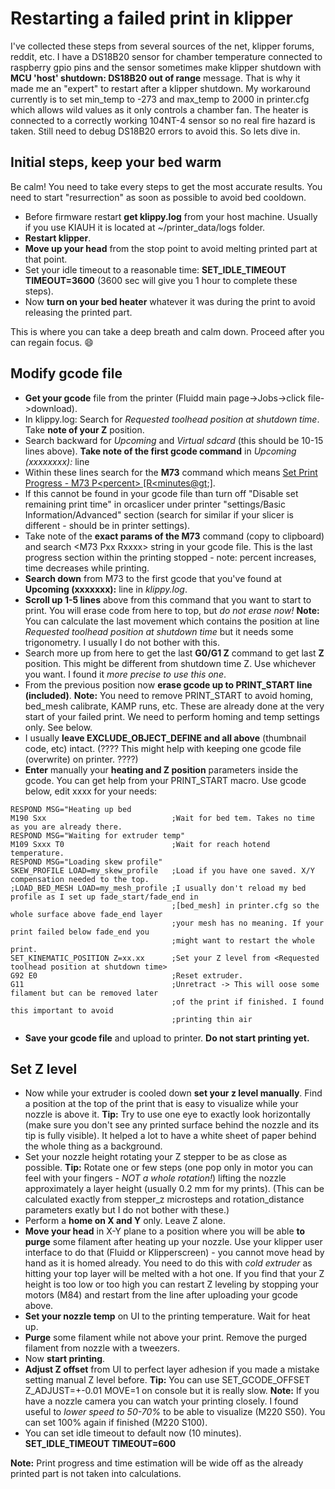 # Restarting a failed print in klipper

I've collected these steps from several sources of the net, klipper forums, reddit, etc. I have a DS18B20 sensor for chamber temperature connected to raspberry gpio pins and the sensor sometimes make klipper shutdown with **MCU 'host' shutdown: DS18B20 out of range** message. That is why it made me an "expert" to restart after a klipper shutdown. My workaround currently is to set min_temp to -273 and max_temp to 2000 in printer.cfg which allows wild values as it only controls a chamber fan. The heater is connected to a correctly working 104NT-4 sensor so no real fire hazard is taken. Still need to debug DS18B20 errors to avoid this. So lets dive in.

## Initial steps, keep your bed warm

Be calm! You need to take every steps to get the most accurate results. You need to start "resurrection" as soon as possible to avoid bed cooldown.

- Before firmware restart **get klippy.log** from your host machine. Usually if you use KIAUH it is located at ~/printer_data/logs folder.
- **Restart klipper**.
- **Move up your head** from the stop point to avoid melting printed part at that point.
- Set your idle timeout to a reasonable time: **SET_IDLE_TIMEOUT TIMEOUT=3600** (3600 sec will give you 1 hour to complete these steps).
- Now **turn on your bed heater** whatever it was during the print to avoid releasing the printed part.

This is where you can take a deep breath and calm down. Proceed after you can regain focus. :smile:

## Modify gcode file

- **Get your gcode** file from the printer (Fluidd main page->Jobs->click file->download). 
- In klippy.log: Search for *Requested toolhead position at shutdown time*. Take **note of your Z** position.
- Search backward for *Upcoming* and *Virtual sdcard* (this should be 10-15 lines above). **Take note of the first gcode command** in *Upcoming (xxxxxxxx):* line
- Within these lines search for the **M73** command which means [Set Print Progress - M73 P&lt;percent&gt; [R&lt;minutes@gt;]](https://marlinfw.org/docs/gcode/M073.html).
- If this cannot be found in your gcode file than turn off "Disable set remaining print time" in orcaslicer under printer "settings/Basic Information/Advanced" section (search for similar if your slicer is different - should be in printer settings).
- Take note of the **exact params of the M73** command (copy to clipboard) and search &lt;M73 Pxx Rxxxx&gt; string in your gcode file. This is the last progress section within the printing stopped - note: percent increases, time decreases while printing.
- **Search down** from M73 to the first gcode that you've found at **Upcoming (xxxxxxx):** line in *klippy.log*.
- **Scroll up 1-5 lines** above from this command that you want to start to print. You will erase code from here to top, but *do not erase now!* **Note:** You can calculate the last movement which contains the position at line *Requested toolhead position at shutdown time* but it needs some trigonometry. I usually I do not bother with this.
- Search more up from here to get the last **G0/G1 Z** command to get last **Z** position. This might be different from shutdown time Z. Use whichever you want. I found it *more precise to use this one*.
- From the previous position now **erase gcode up to PRINT_START line (included)**. **Note:** You need to remove PRINT_START to avoid homing, bed_mesh calibrate, KAMP runs, etc. These are already done at the very start of your failed print. We need to perform homing and temp settings only. See below.
- I usually **leave EXCLUDE_OBJECT_DEFINE and all above** (thumbnail code, etc) intact. (???? This might help with keeping one gcode file (overwrite) on printer. ????)
- **Enter** manually your **heating and Z position** parameters inside the gcode. You can get help from your PRINT_START macro. Use gcode below, edit xxxx for your needs:

```G-code
RESPOND MSG="Heating up bed
M190 Sxx                            ;Wait for bed tem. Takes no time as you are already there.
RESPOND MSG="Waiting for extruder temp"
M109 Sxxx T0                        ;Wait for reach hotend temperature.
RESPOND MSG="Loading skew profile"
SKEW_PROFILE LOAD=my_skew_profile   ;Load if you have one saved. X/Y compensation needed to the top.
;LOAD_BED_MESH LOAD=my_mesh_profile ;I usually don't reload my bed profile as I set up fade_start/fade_end in
                                    ;[bed_mesh] in printer.cfg so the whole surface above fade_end layer 
                                    ;your mesh has no meaning. If your print failed below fade_end you 
                                    ;might want to restart the whole print.
SET_KINEMATIC_POSITION Z=xx.xx      ;Set your Z level from <Requested toolhead position at shutdown time>
G92 E0                              ;Reset extruder.
G11                                 ;Unretract -> This will oose some filament but can be removed later
                                    ;of the print if finished. I found this important to avoid 
                                    ;printing thin air
```

- **Save your gcode file** and upload to printer. **Do not start printing yet.**

## Set Z level

- Now while your extruder is cooled down **set your z level manually**. Find a position at the top of the print that is easy to visualize while your nozzle is above it. **Tip:** Try to use one eye to exactly look horizontally (make sure you don't see any printed surface behind the nozzle and its tip is fully visible). It helped a lot to have a white sheet of paper behind the whole thing as a background.
- Set your nozzle height rotating your Z stepper to be as close as possible. **Tip:** Rotate one or few steps (one pop only in motor you can feel with your fingers - *NOT a whole rotation!*) lifting the nozzle approximately a layer height (usually 0.2 mm for my prints). (This can be calculated exactly from stepper_z microsteps and rotation_distance parameters exatly but I do not bother with these.)
- Perform a **home on X and Y** only. Leave Z alone.
- **Move your head** in X-Y plane to a position where you will be able **to purge** some filament after heating up your nozzle. Use your klipper user interface to do that (Fluidd or Klipperscreen) - you cannot move head by hand as it is homed already. You need to do this with *cold extruder* as hitting your top layer will be melted with a hot one. If you find that your Z height is too low or too high you can restart Z leveling by stopping your motors (M84) and restart from the line after uploading your gcode above.
- **Set your nozzle temp** on UI to the printing temperature. Wait for heat up.
- **Purge** some filament while not above your print. Remove the purged filament from nozzle with a tweezers.
- Now **start printing**. 
- **Adjust Z offset** from UI to perfect layer adhesion if you made a mistake setting manual Z level before. **Tip:** You can use SET_GCODE_OFFSET Z_ADJUST=+-0.01 MOVE=1 on console but it is really slow. **Note:** If you have a nozzle camera you can watch your printing closely. I found useful to *lower speed to 50-70%* to be able to visualize (M220 S50). You can set 100% again if finished (M220 S100).
- You can set idle timeout to default now (10 minutes). **SET_IDLE_TIMEOUT TIMEOUT=600**

**Note:** Print progress and time estimation will be wide off as the already printed part is not taken into calculations.
